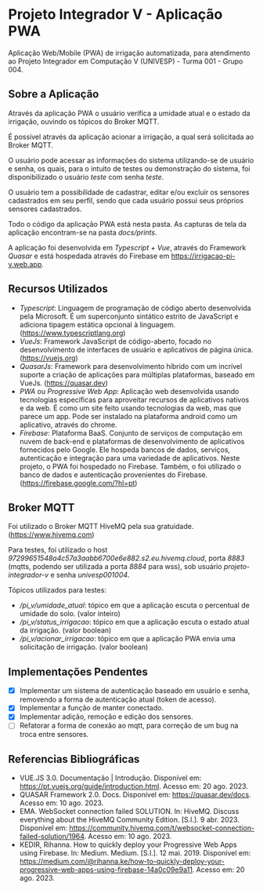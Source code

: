 # Projeto Integrador V - Aplicação PWA

Aplicação Web/Mobile (PWA) de irrigação automatizada, para atendimento ao Projeto Integrador em Computação V (UNIVESP) -
Turma 001 - Grupo 004.

<!--  -->

## Sobre a Aplicação

Através da aplicação PWA o usuário verifica a umidade atual e o estado da irrigação, ouvindo os tópicos do Broker MQTT.

É possível através da aplicação acionar a irrigação, a qual será solicitada ao Broker MQTT.

O usuário pode acessar as informações do sistema utilizando-se de usuário e senha, os quais, para o intuito de testes ou
demonstração do sistema, foi disponibilizado o usuário *teste* com senha *teste*.

O usuário tem a possibilidade de cadastrar, editar e/ou excluir os sensores cadastrados em seu perfil, sendo que cada
usuário possui seus próprios sensores cadastrados.

Todo o código da aplicação PWA está nesta pasta. As capturas de tela da aplicação encontram-se na pasta *docs/prints*.

A aplicação foi desenvolvida em *Typescript + Vue*, através do Framework *Quasar* e está hospedada
através do Firebase em https://irrigacao-pi-v.web.app.

<!--  -->

## Recursos Utilizados

- *Typescript*: Linguagem de programação de código aberto desenvolvida pela Microsoft. É um superconjunto sintático
estrito de JavaScript e adiciona tipagem estática opcional à linguagem. (https://www.typescriptlang.org)
- *VueJs*: Framework JavaScript de código-aberto, focado no desenvolvimento de interfaces de usuário e aplicativos de
página única. (https://vuejs.org)
- *QuasarJs*: Framework para desenvolvimento híbrido com um incrível suporte a criação de aplicações para múltiplas
plataformas, baseado em VueJs. (https://quasar.dev)
- *PWA* ou *Progressive Web App*: Aplicação web desenvolvida usando tecnologias específicas para aproveitar recursos de
aplicativos nativos e da web. É como um site feito usando tecnologias da web, mas que parece um app. Pode ser instalado
na plataforma android como um aplicativo, através do chrome.
- *Firebase*: Plataforma BaaS. Conjunto de serviços de computação em nuvem de back-end e plataformas de desenvolvimento
de aplicativos fornecidos pelo Google. Ele hospeda bancos de dados, serviços, autenticação e integração para uma
variedade de aplicativos. Neste projeto, o PWA foi hospedado no Firebase. Também, o foi utilizado o banco de dados e
autenticação provenientes do Firebase. (https://firebase.google.com/?hl=pt)

<!--  -->

## Broker MQTT

Foi utilizado o Broker MQTT HiveMQ pela sua gratuidade. (https://www.hivemq.com)

Para testes, foi utilizado o host *97299651548a4c57a3aabb6700e6e882.s2.eu.hivemq.cloud*, porta *8883* (mqtts, podendo
ser utilizada a porta *8884* para wss), sob usuário *projeto-integrador-v* e senha *univesp001004*.

Tópicos utilizados para testes:
- */pi_v/umidade_atual*: tópico em que a aplicação escuta o percentual de umidade do solo. (valor inteiro)
- */pi_v/status_irrigacao*: tópico em que a aplicação escuta o estado atual da irrigação. (valor boolean)
- */pi_v/acionar_irrigacao*: tópico em que a aplicação PWA envia uma solicitação de irrigação. (valor boolean)

<!--  -->

## Implementações Pendentes

- [x] Implementar um sistema de autenticação baseado em usuário e senha, removendo a forma de autenticação atual (token
de acesso).
- [x] Implementar a função de manter conectado.
- [x] Implementar adição, remoção e edição dos sensores.
- [ ] Refatorar a forma de conexão ao mqtt, para correção de um bug na troca entre sensores.

<!--  -->

## Referencias Bibliográficas

- VUE.JS 3.0. Documentação | Introdução. Disponível em: https://pt.vuejs.org/guide/introduction.html. Acesso em: 20 ago. 2023.
- QUASAR Framework 2.0. Docs. Disponível em: https://quasar.dev/docs. Acesso em: 10 ago. 2023.
- EMA. WebSocket connection failed SOLUTION. ln: HiveMQ. Discuss everything about the HiveMQ Community Edition. [S.l.]. 9 abr. 2023. Disponível em: https://community.hivemq.com/t/websocket-connection-failed-solution/1964. Acesso em: 10 ago. 2023.
- KEDIR, Rihanna. How to quickly deploy your Progressive Web Apps using Firebase. ln: Medium. Medium. [S.l.]. 12 mai. 2019. Disponível em: https://medium.com/@rihanna.ke/how-to-quickly-deploy-your-progressive-web-apps-using-firebase-14a0c09e9a11. Acesso em: 20 ago. 2023.
